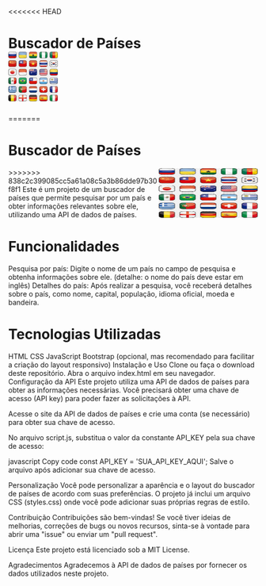 <<<<<<< HEAD
# Buscador de Países <div align-itens="left"><img width="100" height="100" src="./assets/png-transparent-countries-flags-icons-country-culture-china.png"><div>
=======
 <p>
    <h1>Buscador de Países</h1>
 </p>
<div>
  <img width="100" height="100" src="./assets/png-transparent-countries-flags-icons-country-culture-china.png" alt="bandeiras" style="float:right;width:200px;">
<div>
>>>>>>> 838c2c399085cc5a61a08c5a3b86dde97b30f8f1
Este é um projeto de um buscador de países que permite pesquisar por um país e obter informações relevantes sobre ele, utilizando uma API de dados de países.

# Funcionalidades
Pesquisa por país: Digite o nome de um país no campo de pesquisa e obtenha informações sobre ele. (detalhe: o nome do país deve estar em inglês)
Detalhes do país: Após realizar a pesquisa, você receberá detalhes sobre o país, como nome, capital, população, idioma oficial, moeda e bandeira.
# Tecnologias Utilizadas
HTML
CSS
JavaScript
Bootstrap (opcional, mas recomendado para facilitar a criação do layout responsivo)
Instalação e Uso
Clone ou faça o download deste repositório.
Abra o arquivo index.html em seu navegador.
Configuração da API
Este projeto utiliza uma API de dados de países para obter as informações necessárias. Você precisará obter uma chave de acesso (API key) para poder fazer as solicitações à API.

Acesse o site da API de dados de países e crie uma conta (se necessário) para obter sua chave de acesso.

No arquivo script.js, substitua o valor da constante API_KEY pela sua chave de acesso:

javascript
Copy code
const API_KEY = 'SUA_API_KEY_AQUI';
Salve o arquivo após adicionar sua chave de acesso.

Personalização
Você pode personalizar a aparência e o layout do buscador de países de acordo com suas preferências. O projeto já inclui um arquivo CSS (styles.css) onde você pode adicionar suas próprias regras de estilo.

Contribuição
Contribuições são bem-vindas! Se você tiver ideias de melhorias, correções de bugs ou novos recursos, sinta-se à vontade para abrir uma "issue" ou enviar um "pull request".

Licença
Este projeto está licenciado sob a MIT License.

Agradecimentos
Agradecemos à API de dados de países por fornecer os dados utilizados neste projeto.
